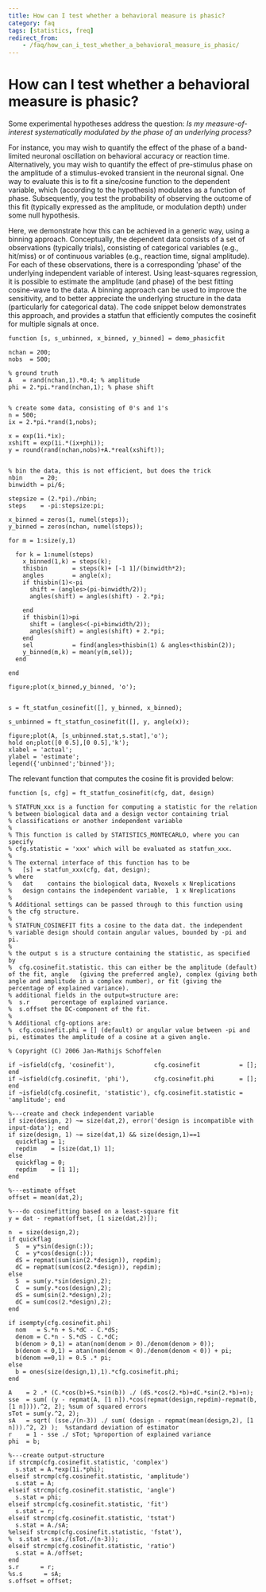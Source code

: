 ```yaml
---
title: How can I test whether a behavioral measure is phasic?
category: faq
tags: [statistics, freq]
redirect_from:
    - /faq/how_can_i_test_whether_a_behavioral_measure_is_phasic/
---
```


# How can I test whether a behavioral measure is phasic?

Some experimental hypotheses address the question: *Is my measure-of-interest systematically modulated by the phase of an underlying process?*

For instance, you may wish to quantify the effect of the phase of a band-limited neuronal oscillation on behavioral accuracy or reaction time. Alternatively, you may wish to quantify the effect of pre-stimulus phase on the amplitude of a stimulus-evoked transient in the neuronal signal. One way to evaluate this is to fit a sine/cosine function to the dependent variable, which (according to the hypothesis) modulates as a function of phase. Subsequently, you test the probability of observing the outcome of this fit (typically expressed as the amplitude, or modulation depth) under some null hypothesis.

Here, we demonstrate how this can be achieved in a generic way, using a binning approach. Conceptually, the dependent data consists of a set of observations (typically trials), consisting of categorical variables (e.g., hit/miss) or of continuous variables (e.g., reaction time, signal amplitude). For each of these observations, there is a corresponding 'phase' of the underlying independent variable of interest. Using least-squares regression, it is possible to estimate the amplitude (and phase) of the best fitting cosine-wave to the data. A binning approach can be used to improve the sensitivity, and to better appreciate the underlying structure in the data (particularly for categorical data). The code snippet below demonstrates this approach, and provides a statfun that efficiently computes the cosinefit for multiple signals at once.

    function [s, s_unbinned, x_binned, y_binned] = demo_phasicfit

    nchan = 200;
    nobs  = 500;

    % ground truth
    A   = rand(nchan,1).*0.4; % amplitude
    phi = 2.*pi.*rand(nchan,1); % phase shift


    % create some data, consisting of 0's and 1's
    n = 500;
    ix = 2.*pi.*rand(1,nobs);

    x = exp(1i.*ix);
    xshift = exp(1i.*(ix+phi));
    y = round(rand(nchan,nobs)+A.*real(xshift));


    % bin the data, this is not efficient, but does the trick
    nbin     = 20;
    binwidth = pi/6;

    stepsize = (2.*pi)./nbin;
    steps    = -pi:stepsize:pi;

    x_binned = zeros(1, numel(steps));
    y_binned = zeros(nchan, numel(steps));

    for m = 1:size(y,1)

      for k = 1:numel(steps)
        x_binned(1,k) = steps(k);
        thisbin       = steps(k)+ [-1 1]/(binwidth*2);
        angles        = angle(x);
        if thisbin(1)<-pi
          shift = (angles>(pi-binwidth/2));
          angles(shift) = angles(shift) - 2.*pi;

        end
        if thisbin(1)>pi
          shift = (angles<(-pi+binwidth/2));
          angles(shift) = angles(shift) + 2.*pi;
        end
        sel           = find(angles>thisbin(1) & angles<thisbin(2));
        y_binned(m,k) = mean(y(m,sel));
      end

    end

    figure;plot(x_binned,y_binned, 'o');


    s = ft_statfun_cosinefit([], y_binned, x_binned);

    s_unbinned = ft_statfun_cosinefit([], y, angle(x));

    figure;plot(A, [s_unbinned.stat,s.stat],'o');
    hold on;plot([0 0.5],[0 0.5],'k');
    xlabel = 'actual';
    ylabel = 'estimate';
    legend({'unbinned';'binned'});


The relevant function that computes the cosine fit is provided below:

    function [s, cfg] = ft_statfun_cosinefit(cfg, dat, design)

    % STATFUN_xxx is a function for computing a statistic for the relation
    % between biological data and a design vector containing trial
    % classifications or another independent variable
    %
    % This function is called by STATISTICS_MONTECARLO, where you can specify
    % cfg.statistic = 'xxx' which will be evaluated as statfun_xxx.
    %
    % The external interface of this function has to be
    %   [s] = statfun_xxx(cfg, dat, design);
    % where
    %   dat    contains the biological data, Nvoxels x Nreplications
    %   design contains the independent variable,  1 x Nreplications
    %
    % Additional settings can be passed through to this function using
    % the cfg structure.
    %
    % STATFUN_COSINEFIT fits a cosine to the data dat. the independent
    % variable design should contain angular values, bounded by -pi and pi.
    %
    % the output s is a structure containing the statistic, as specified by
    %  cfg.cosinefit.statistic. this can either be the amplitude (default) of the fit, angle   (giving the preferred angle), complex (giving both angle and amplitude in a complex number), or fit (giving the percentage of explained variance).
    % additional fields in the output=structure are:
    %  s.r      percentage of explained variance.
    %  s.offset the DC-component of the fit.
    %
    % Additional cfg-options are:
    %  cfg.cosinefit.phi = [] (default) or angular value between -pi and pi, estimates the amplitude of a cosine at a given angle.

    % Copyright (C) 2006 Jan-Mathijs Schoffelen

    if ~isfield(cfg, 'cosinefit'),           cfg.cosinefit           = [];          end
    if ~isfield(cfg.cosinefit, 'phi'),       cfg.cosinefit.phi       = [];          end
    if ~isfield(cfg.cosinefit, 'statistic'), cfg.cosinefit.statistic = 'amplitude'; end

    %---create and check independent variable
    if size(design, 2) ~= size(dat,2), error('design is incompatible with input-data'); end
    if size(design, 1) ~= size(dat,1) && size(design,1)==1
      quickflag = 1;
      repdim    = [size(dat,1) 1];
    else
      quickflag = 0;
      repdim    = [1 1];
    end

    %---estimate offset
    offset = mean(dat,2);

    %---do cosinefitting based on a least-square fit
    y = dat - repmat(offset, [1 size(dat,2)]);

    n  = size(design,2);
    if quickflag
      S  = y*sin(design(:));
      C  = y*cos(design(:));
      dS = repmat(sum(sin(2.*design)), repdim);
      dC = repmat(sum(cos(2.*design)), repdim);
    else
      S  = sum(y.*sin(design),2);
      C  = sum(y.*cos(design),2);
      dS = sum(sin(2.*design),2);
      dC = sum(cos(2.*design),2);
    end

    if isempty(cfg.cosinefit.phi)
      nom   = S.*n + S.*dC - C.*dS;
      denom = C.*n - S.*dS - C.*dC;
      b(denom > 0,1) = atan(nom(denom > 0)./denom(denom > 0));
      b(denom < 0,1) = atan(nom(denom < 0)./denom(denom < 0)) + pi;
      b(denom ==0,1) = 0.5 .* pi;
    else
      b = ones(size(design,1),1).*cfg.cosinefit.phi;
    end

    A    = 2 .* (C.*cos(b)+S.*sin(b)) ./ (dS.*cos(2.*b)+dC.*sin(2.*b)+n);
    sse  = sum( (y - repmat(A, [1 n]).*cos(repmat(design,repdim)-repmat(b, [1 n]))).^2, 2); %sum of squared errors
    sTot = sum(y.^2, 2);
    sA   = sqrt( (sse./(n-3)) ./ sum( (design - repmat(mean(design,2), [1 n])).^2, 2) );  %standard deviation of estimator
    r    = 1 - sse ./ sTot; %proportion of explained variance
    phi  = b;

    %---create output-structure
    if strcmp(cfg.cosinefit.statistic, 'complex')
      s.stat = A.*exp(1i.*phi);
    elseif strcmp(cfg.cosinefit.statistic, 'amplitude')
      s.stat = A;
    elseif strcmp(cfg.cosinefit.statistic, 'angle')
      s.stat = phi;
    elseif strcmp(cfg.cosinefit.statistic, 'fit')
      s.stat = r;
    elseif strcmp(cfg.cosinefit.statistic, 'tstat')
      s.stat = A./sA;
    %elseif strcmp(cfg.cosinefit.statistic, 'fstat'),
    %  s.stat = sse./(sTot./(n-3));
    elseif strcmp(cfg.cosinefit.statistic, 'ratio')
      s.stat = A./offset;
    end
    s.r      = r;
    %s.s      = sA;
    s.offset = offset;
